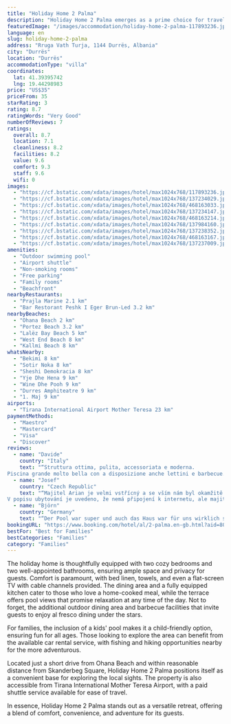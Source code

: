 ```yaml
---
title: "Holiday Home 2 Palma"
description: "Holiday Home 2 Palma emerges as a prime choice for travelers seeking a serene beachfront escape in Durrës."
featuredImage: "/images/accommodation/holiday-home-2-palma-117893236.jpg"
language: en
slug: holiday-home-2-palma
address: "Rruga Vath Turja, 1144 Durrës, Albania"
city: "Durrës"
location: "Durrës"
accommodationType: "villa"
coordinates:
  lat: 41.39395742
  lng: 19.44298983
price: "US$35"
priceFrom: 35
starRating: 3
rating: 8.7
ratingWords: "Very Good"
numberOfReviews: 7
ratings:
  overall: 8.7
  location: 7.1
  cleanliness: 8.2
  facilities: 8.2
  value: 9.6
  comfort: 9.3
  staff: 9.6
  wifi: 0
images:
  - "https://cf.bstatic.com/xdata/images/hotel/max1024x768/117893236.jpg?k=8f1d5bade122483d4c270558f366e2bb703d2020cc85b9df8d3c63b326961b0d&o=&hp=1"
  - "https://cf.bstatic.com/xdata/images/hotel/max1024x768/137234029.jpg?k=4e63536f73338c7f2e60944f11d164e3888d649985f8ba4466fc8fdbe0a22f51&o=&hp=1"
  - "https://cf.bstatic.com/xdata/images/hotel/max1024x768/468163033.jpg?k=be2fbefc4f118705c8c7a13b34e7fcf37fa2f5f9f5931e0802f4868e76b11c6e&o=&hp=1"
  - "https://cf.bstatic.com/xdata/images/hotel/max1024x768/137234147.jpg?k=8041c245d60151e367432ba7caff69879f463715c777f1b31abb55757db63fe5&o=&hp=1"
  - "https://cf.bstatic.com/xdata/images/hotel/max1024x768/468163214.jpg?k=a0e1b09293369dba1d4e3f2ea0ba3ff4d538130bb04e0b28992e84af4bc4f9df&o=&hp=1"
  - "https://cf.bstatic.com/xdata/images/hotel/max1024x768/137984160.jpg?k=ff7e211d5f5f4e0fc82442bd788d4ddc65a56ad9efd860a8ee25af71c538bb15&o=&hp=1"
  - "https://cf.bstatic.com/xdata/images/hotel/max1024x768/137238352.jpg?k=8c75f6a98fb5221920f999e3294f7f5498d56b99d37d8d370466bed8fac6dfcb&o=&hp=1"
  - "https://cf.bstatic.com/xdata/images/hotel/max1024x768/468163167.jpg?k=0e95e17204a5815f34df2aab8e2cebc77304b5f0f1eaed8ceb28099a5fd5106b&o=&hp=1"
  - "https://cf.bstatic.com/xdata/images/hotel/max1024x768/137237009.jpg?k=71ad48bb9f32262c980578c602e3e016ae3735c9f890328395f4968aef34071e&o=&hp=1"
amenities:
  - "Outdoor swimming pool"
  - "Airport shuttle"
  - "Non-smoking rooms"
  - "Free parking"
  - "Family rooms"
  - "Beachfront"
nearbyRestaurants:
  - "Prajla Marine 2.1 km"
  - "Bar Restorant Peshk I Eger Brun-Led 3.2 km"
nearbyBeaches:
  - "Ohana Beach 2 km"
  - "Portez Beach 3.2 km"
  - "Lalëz Bay Beach 5 km"
  - "West End Beach 8 km"
  - "Kallmi Beach 8 km"
whatsNearby:
  - "Bekimi 8 km"
  - "Sotir Noka 8 km"
  - "Sheshi Demokracia 8 km"
  - "Yje Dhe Hena 9 km"
  - "Wine Dhe Pooh 9 km"
  - "Durres Amphiteatre 9 km"
  - "1. Maj 9 km"
airports:
  - "Tirana International Airport Mother Teresa 23 km"
paymentMethods:
  - "Maestro"
  - "Mastercard"
  - "Visa"
  - "Discover"
reviews:
  - name: "Davide"
    country: "Italy"
    text: "“Struttura ottima, pulita, accessoriata e moderna.
Piscina grande molto bella con a disposizione anche lettini e barbecue. L'host della casa disponibile e affidabile”"
  - name: "Josef"
    country: "Czech Republic"
    text: "“Majitel Arian je velmi vstřícný a se vším nám byl okamžitě ochoten pomoci a dal nám i tipy na pěkné výlety po okolí.
V popisu ubytování je uvedeno, že nemá připojení k internetu, ale majitel ho již nainstaloval a je k dispozici zdarma. To bylo...”"
  - name: "Björn"
    country: "Germany"
    text: "“Der Pool war super und auch das Haus war für uns wirklich super. Genug Platz für alle und eine gute Ausstattung. Am besten war aber die Kommunikation mit dem Vermieter. Er hat uns immer geholfen wenn was war und hat uns schöne Tips für Ausflüge...”"
bookingURL: "https://www.booking.com/hotel/al/2-palma.en-gb.html?aid=8035640"
bestFor: "Best for Families"
bestCategories: "Families"
category: "Families"
---
```


The holiday home is thoughtfully equipped with two cozy bedrooms and two well-appointed bathrooms, ensuring ample space and privacy for guests. Comfort is paramount, with bed linen, towels, and even a flat-screen TV with cable channels provided. The dining area and a fully equipped kitchen cater to those who love a home-cooked meal, while the terrace offers pool views that promise relaxation at any time of the day. Not to forget, the additional outdoor dining area and barbecue facilities that invite guests to enjoy al fresco dining under the stars.

For families, the inclusion of a kids' pool makes it a child-friendly option, ensuring fun for all ages. Those looking to explore the area can benefit from the available car rental service, with fishing and hiking opportunities nearby for the more adventurous. 

Located just a short drive from Ohana Beach and within reasonable distance from Skanderbeg Square, Holiday Home 2 Palma positions itself as a convenient base for exploring the local sights. The property is also accessible from Tirana International Mother Teresa Airport, with a paid shuttle service available for ease of travel.

In essence, Holiday Home 2 Palma stands out as a versatile retreat, offering a blend of comfort, convenience, and adventure for its guests.
